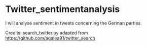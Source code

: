 # Twitter_sentimentanalysis
I will analyse sentiment in tweets concerning the German parties. 


Credits: search_twitter.py adapted from https://github.com/agalea91/twitter_search
